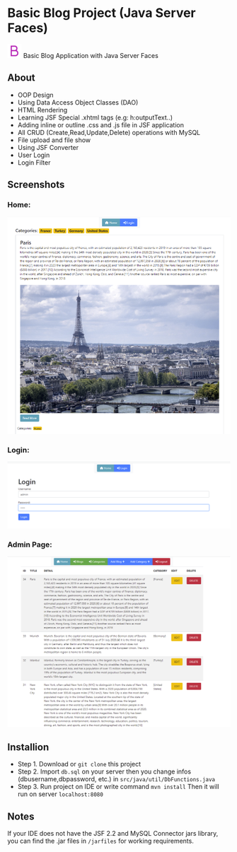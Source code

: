 
# Basic Blog Project (Java Server Faces)

![](https://raw.githubusercontent.com/burakfircasiguzel/Blog-App-Java-Server-Faces/master/web/resources/favicon-32x32.png)
Basic Blog Application with Java Server Faces
## About

- OOP Design
- Using Data Access Object Classes (DAO)
- HTML Rendering
- Learning JSF Special .xhtml tags  (e.g: h:outputText..)
- Adding inline or outline .css and .js file in JSF application
- All CRUD (Create,Read,Update,Delete) operations with MySQL
- File upload and file show
- Using JSF Converter
- User Login 
- Login Filter 

## Screenshots
### Home:
![](https://raw.githubusercontent.com/burakfircasiguzel/Blog-App-Java-Server-Faces/master/img/screenshots/home.png)

### Login:

![](https://raw.githubusercontent.com/burakfircasiguzel/Blog-App-Java-Server-Faces/master/img/screenshots/login-page.png )

### Admin Page:
![](https://raw.githubusercontent.com/burakfircasiguzel/Blog-App-Java-Server-Faces/master/img/screenshots/admin-blogs.png)


## Installion
- Step 1. Download or `git clone` this project
- Step 2. Import `db.sql` on your server then you change infos (dbusername,dbpassword, etc.) in `src/java/util/DbFunctions.java`
- Step 3. Run project on IDE or write command `mvn install`
Then it will run on server `localhost:8080`

## Notes
If your IDE does not have the JSF 2.2 and MySQL Connector jars library, you can find the .jar files in `/jarfiles` for working requirements.
